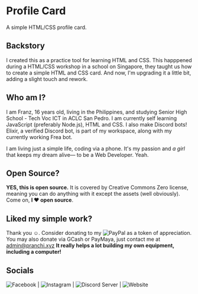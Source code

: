 # Profile Card
A simple HTML/CSS profile card.

## Backstory
I created this as a practice tool for learning HTML and CSS. This happpened during a HTML/CSS workshop in a school on Singapore, they taught us how to create a simple HTML and CSS card. And now, I'm upgrading it a little bit, adding a slight touch and rework.

## Who am I?
I am Franz, 16 years old, living in the Philippines, and studying Senior High School - Tech Voc ICT in ACLC San Pedro. I am currently self learning JavaScript (preferably Node.js), HTML and CSS. I also make Discord bots! Elixir, a verified Discord bot, is part of my workspace, along with my currently working Frea bot.

I am living just a simple life, coding via a phone. It's my passion and *a girl* that keeps my dream alive— to be a Web Developer. Yeah.

## Open Source?
**YES, this is open source.** It is covered by Creative Commons Zero license, meaning you can do anything with it except the assets (well obviously). Come on, **I ❤️ open source**.

## Liked my simple work?
Thank you ☺️. Consider donating to my ![PayPal](https://paypal.me/FranzNicPH) as a token of appreciation. You may also donate via GCash or PayMaya, just contact me at admin@pranchi.xyz 
**It really helps a lot building my own equipment, including a computer!**

## Socials
![Facebook](https://www.facebook.com/fraanznic.ph) | 
![Instagram](https://www.instagram.com/fraanznic) | 
![Discord Server](https://discord.gg/CUcZkgCVyK) | 
![Website](https://www.pranchi.xyz) 
